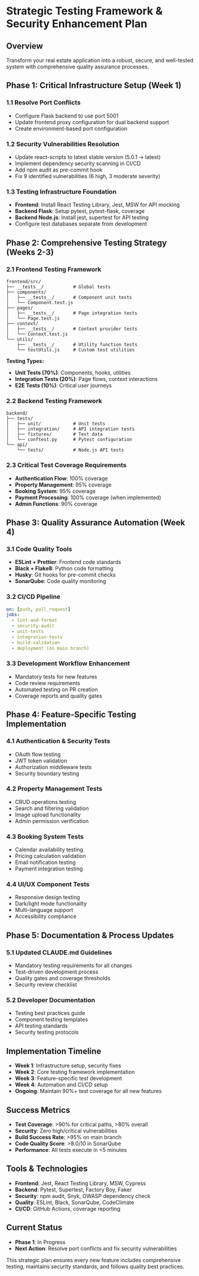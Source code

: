 # Strategic Testing Framework & Security Enhancement Plan

## Overview
Transform your real estate application into a robust, secure, and well-tested system with comprehensive quality assurance processes.

## Phase 1: Critical Infrastructure Setup (Week 1)

### 1.1 Resolve Port Conflicts
- Configure Flask backend to use port 5001
- Update frontend proxy configuration for dual backend support
- Create environment-based port configuration

### 1.2 Security Vulnerabilities Resolution
- Update react-scripts to latest stable version (5.0.1 → latest)
- Implement dependency security scanning in CI/CD
- Add npm audit as pre-commit hook
- Fix 9 identified vulnerabilities (6 high, 3 moderate severity)

### 1.3 Testing Infrastructure Foundation
- **Frontend**: Install React Testing Library, Jest, MSW for API mocking
- **Backend Flask**: Setup pytest, pytest-flask, coverage
- **Backend Node.js**: Install jest, supertest for API testing
- Configure test databases separate from development

## Phase 2: Comprehensive Testing Strategy (Weeks 2-3)

### 2.1 Frontend Testing Framework
```
frontend/src/
├── __tests__/           # Global tests
├── components/
│   ├── __tests__/       # Component unit tests
│   └── Component.test.js
├── pages/
│   ├── __tests__/       # Page integration tests
│   └── Page.test.js
├── context/
│   ├── __tests__/       # Context provider tests
│   └── Context.test.js
└── utils/
    ├── __tests__/       # Utility function tests
    └── testUtils.js     # Custom test utilities
```

**Testing Types:**
- **Unit Tests (70%)**: Components, hooks, utilities
- **Integration Tests (20%)**: Page flows, context interactions
- **E2E Tests (10%)**: Critical user journeys

### 2.2 Backend Testing Framework
```
backend/
├── tests/
│   ├── unit/            # Unit tests
│   ├── integration/     # API integration tests
│   ├── fixtures/        # Test data
│   └── conftest.py      # Pytest configuration
└── api/
    └── tests/           # Node.js API tests
```

### 2.3 Critical Test Coverage Requirements
- **Authentication Flow**: 100% coverage
- **Property Management**: 95% coverage
- **Booking System**: 95% coverage
- **Payment Processing**: 100% coverage (when implemented)
- **Admin Functions**: 90% coverage

## Phase 3: Quality Assurance Automation (Week 4)

### 3.1 Code Quality Tools
- **ESLint + Prettier**: Frontend code standards
- **Black + Flake8**: Python code formatting
- **Husky**: Git hooks for pre-commit checks
- **SonarQube**: Code quality monitoring

### 3.2 CI/CD Pipeline
```yaml
on: [push, pull_request]
jobs:
  - lint-and-format
  - security-audit
  - unit-tests
  - integration-tests
  - build-validation
  - deployment (on main branch)
```

### 3.3 Development Workflow Enhancement
- Mandatory tests for new features
- Code review requirements
- Automated testing on PR creation
- Coverage reports and quality gates

## Phase 4: Feature-Specific Testing Implementation

### 4.1 Authentication & Security Tests
- OAuth flow testing
- JWT token validation
- Authorization middleware tests
- Security boundary testing

### 4.2 Property Management Tests
- CRUD operations testing
- Search and filtering validation
- Image upload functionality
- Admin permission verification

### 4.3 Booking System Tests
- Calendar availability testing
- Pricing calculation validation
- Email notification testing
- Payment integration testing

### 4.4 UI/UX Component Tests
- Responsive design testing
- Dark/light mode functionality
- Multi-language support
- Accessibility compliance

## Phase 5: Documentation & Process Updates

### 5.1 Updated CLAUDE.md Guidelines
- Mandatory testing requirements for all changes
- Test-driven development process
- Quality gates and coverage thresholds
- Security review checklist

### 5.2 Developer Documentation
- Testing best practices guide
- Component testing templates
- API testing standards
- Security testing protocols

## Implementation Timeline
- **Week 1**: Infrastructure setup, security fixes
- **Week 2**: Core testing framework implementation
- **Week 3**: Feature-specific test development
- **Week 4**: Automation and CI/CD setup
- **Ongoing**: Maintain 90%+ test coverage for all new features

## Success Metrics
- **Test Coverage**: >90% for critical paths, >80% overall
- **Security**: Zero high/critical vulnerabilities
- **Build Success Rate**: >95% on main branch
- **Code Quality Score**: >8.0/10 in SonarQube
- **Performance**: All tests execute in <5 minutes

## Tools & Technologies
- **Frontend**: Jest, React Testing Library, MSW, Cypress
- **Backend**: Pytest, Supertest, Factory Boy, Faker
- **Security**: npm audit, Snyk, OWASP dependency check
- **Quality**: ESLint, Black, SonarQube, CodeClimate
- **CI/CD**: GitHub Actions, coverage reporting

## Current Status
- **Phase 1**: In Progress
- **Next Action**: Resolve port conflicts and fix security vulnerabilities

This strategic plan ensures every new feature includes comprehensive testing, maintains security standards, and follows quality best practices.